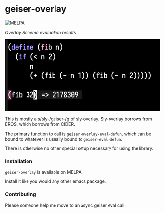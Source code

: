 # geiser-overlay

[![MELPA](https://melpa.org/packages/geiser-overlay-badge.svg)](https://melpa.org/#/geiser-overlay)
<!--
[![MELPA Stable](https://stable.melpa.org/packages/geiser-overlay-badge.svg)](https://stable.melpa.org/#/geiser-overlay)
-->

*Overlay Scheme evaluation results*

<img src="./demo.png">

This is mostly a s/sly-/geiser-/g of sly-overlay.
Sly-overlay borrows from EROS, which borrows from CIDER.

The primary function to call is `geiser-overlay-eval-defun`, which can be bound to
whatever is usually bound to `geiser-eval-defun`.

There is otherwise no other special setup necessary for using the library.

### Installation

`geiser-overlay` is available on MELPA.

Install it like you would any other emacs package.

### Contributing

Please someone help me move to an async geiser eval call.
